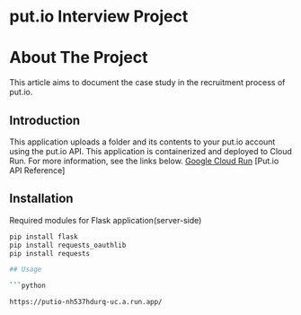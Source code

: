 # put.io Interview Project


# About The Project

This article aims to document the case study in the recruitment process of put.io.

## Introduction
This application uploads a folder and its contents to your put.io account using the put.io API.
This application is containerized and deployed to Cloud Run. For more information, see the links below. 
[Google Cloud Run](https://cloud.google.com/sdk/gcloud/reference/run/deploy)
[Put.io API Reference]

## Installation
Required modules for Flask application(server-side)
```bash
pip install flask
pip install requests_oauthlib
pip install requests

## Usage

```python

https://putio-nh537hdurq-uc.a.run.app/
